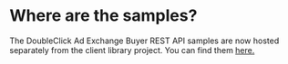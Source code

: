Where are the samples?
=======================================================
The DoubleClick Ad Exchange Buyer REST API samples are now hosted separately
from the client library project. You can find them
[here.](https://github.com/googleads/googleads-adxbuyer-examples/tree/master/python)
